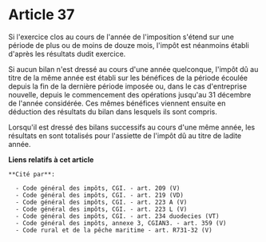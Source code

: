 # Article 37

Si l'exercice clos au cours de l'année de l'imposition s'étend sur une période de plus ou de moins de douze mois, l'impôt est
néanmoins établi d'après les résultats dudit exercice.

Si aucun bilan n'est dressé au cours d'une année quelconque, l'impôt dû au titre de la même année est établi sur les
bénéfices de la période écoulée depuis la fin de la dernière période imposée ou, dans le cas d'entreprise nouvelle, depuis le
commencement des opérations jusqu'au 31 décembre de l'année considérée. Ces mêmes bénéfices viennent ensuite en déduction des
résultats du bilan dans lesquels ils sont compris.

Lorsqu'il est dressé des bilans successifs au cours d'une même année, les résultats en sont totalisés pour l'assiette de
l'impôt dû au titre de ladite année.

**Liens relatifs à cet article**

	**Cité par**:

	  - Code général des impôts, CGI. - art. 209 (V)
	  - Code général des impôts, CGI. - art. 219 (VD)
	  - Code général des impôts, CGI. - art. 223 A (V)
	  - Code général des impôts, CGI. - art. 223 L (V)
	  - Code général des impôts, CGI. - art. 234 duodecies (VT)
	  - Code général des impôts, annexe 3, CGIAN3. - art. 359 (V)
	  - Code rural et de la pêche maritime - art. R731-32 (V)
